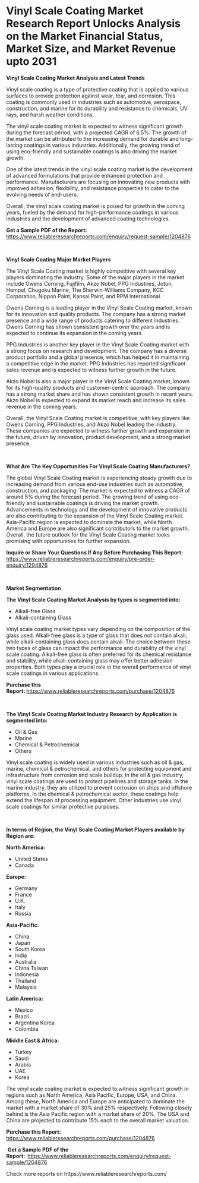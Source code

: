 <p><h1>Vinyl Scale Coating Market Research Report Unlocks Analysis on the Market Financial Status, Market Size, and Market Revenue upto 2031</h1></p><p><strong>Vinyl Scale Coating Market Analysis and Latest Trends</strong></p>
<p><p>Vinyl scale coating is a type of protective coating that is applied to various surfaces to provide protection against wear, tear, and corrosion. This coating is commonly used in industries such as automotive, aerospace, construction, and marine for its durability and resistance to chemicals, UV rays, and harsh weather conditions.</p><p>The vinyl scale coating market is expected to witness significant growth during the forecast period, with a projected CAGR of 6.5%. The growth of the market can be attributed to the increasing demand for durable and long-lasting coatings in various industries. Additionally, the growing trend of using eco-friendly and sustainable coatings is also driving the market growth.</p><p>One of the latest trends in the vinyl scale coating market is the development of advanced formulations that provide enhanced protection and performance. Manufacturers are focusing on innovating new products with improved adhesion, flexibility, and resistance properties to cater to the evolving needs of end-users.</p><p>Overall, the vinyl scale coating market is poised for growth in the coming years, fueled by the demand for high-performance coatings in various industries and the development of advanced coating technologies.</p></p>
<p><strong>Get a Sample PDF of the Report:&nbsp;</strong> <a href="https://www.reliableresearchreports.com/enquiry/request-sample/1204876">https://www.reliableresearchreports.com/enquiry/request-sample/1204876</a></p>
<p>&nbsp;</p>
<p><strong>Vinyl Scale Coating Major Market Players</strong></p>
<p><p>The Vinyl Scale Coating market is highly competitive with several key players dominating the industry. Some of the major players in the market include Owens Corning, Fujifilm, Akzo Nobel, PPG Industries, Jotun, Hempel, Chugoku Marine, The Sherwin-Williams Company, KCC Corporation, Nippon Paint, Kansai Paint, and RPM International.</p><p>Owens Corning is a leading player in the Vinyl Scale Coating market, known for its innovation and quality products. The company has a strong market presence and a wide range of products catering to different industries. Owens Corning has shown consistent growth over the years and is expected to continue its expansion in the coming years.</p><p>PPG Industries is another key player in the Vinyl Scale Coating market with a strong focus on research and development. The company has a diverse product portfolio and a global presence, which has helped it in maintaining a competitive edge in the market. PPG Industries has reported significant sales revenue and is expected to witness further growth in the future.</p><p>Akzo Nobel is also a major player in the Vinyl Scale Coating market, known for its high-quality products and customer-centric approach. The company has a strong market share and has shown consistent growth in recent years. Akzo Nobel is expected to expand its market reach and increase its sales revenue in the coming years.</p><p>Overall, the Vinyl Scale Coating market is competitive, with key players like Owens Corning, PPG Industries, and Akzo Nobel leading the industry. These companies are expected to witness further growth and expansion in the future, driven by innovation, product development, and a strong market presence.</p></p>
<p>&nbsp;</p>
<p><strong>What Are The Key Opportunities For Vinyl Scale Coating Manufacturers?</strong></p>
<p><p>The global Vinyl Scale Coating market is experiencing steady growth due to increasing demand from various end-use industries such as automotive, construction, and packaging. The market is expected to witness a CAGR of around 5% during the forecast period. The growing trend of using eco-friendly and sustainable coatings is driving the market growth. Advancements in technology and the development of innovative products are also contributing to the expansion of the Vinyl Scale Coating market. Asia-Pacific region is expected to dominate the market, while North America and Europe are also significant contributors to the market growth. Overall, the future outlook for the Vinyl Scale Coating market looks promising with opportunities for further expansion.</p></p>
<p><strong>Inquire or Share Your Questions If Any Before Purchasing This Report:</strong> <a href="https://www.reliableresearchreports.com/enquiry/pre-order-enquiry/1204876">https://www.reliableresearchreports.com/enquiry/pre-order-enquiry/1204876</a></p>
<p>&nbsp;</p>
<p><strong>Market Segmentation</strong></p>
<p><strong>The Vinyl Scale Coating Market Analysis by types is segmented into:</strong></p>
<p><ul><li>Alkali-free Glass</li><li>Alkali-containing Glass</li></ul></p>
<p><p>Vinyl scale coating market types vary depending on the composition of the glass used. Alkali-free glass is a type of glass that does not contain alkali, while alkali-containing glass does contain alkali. The choice between these two types of glass can impact the performance and durability of the vinyl scale coating. Alkali-free glass is often preferred for its chemical resistance and stability, while alkali-containing glass may offer better adhesion properties. Both types play a crucial role in the overall performance of vinyl scale coatings in various applications.</p></p>
<p><strong>Purchase this Report:&nbsp;</strong><a href="https://www.reliableresearchreports.com/purchase/1204876">https://www.reliableresearchreports.com/purchase/1204876</a></p>
<p>&nbsp;</p>
<p><strong>The Vinyl Scale Coating Market Industry Research by Application is segmented into:</strong></p>
<p><ul><li>Oil & Gas</li><li>Marine</li><li>Chemical & Petrochemical</li><li>Others</li></ul></p>
<p><p>Vinyl scale coating is widely used in various industries such as oil & gas, marine, chemical & petrochemical, and others for protecting equipment and infrastructure from corrosion and scale buildup. In the oil & gas industry, vinyl scale coatings are used to protect pipelines and storage tanks. In the marine industry, they are utilized to prevent corrosion on ships and offshore platforms. In the chemical & petrochemical sector, these coatings help extend the lifespan of processing equipment. Other industries use vinyl scale coatings for similar protective purposes.</p></p>
<p>&nbsp;</p>
<p><strong>In terms of Region, the Vinyl Scale Coating Market Players available by Region are:</strong></p>
<p>
    <p> <strong> North America: </strong>
        <ul>
            <li>United States</li>
            <li>Canada</li>
        </ul>
        </p> 
    <p> <strong> Europe: </strong>
        <ul>
            <li>Germany</li>
            <li>France</li>
            <li>U.K.</li>
            <li>Italy</li>
            <li>Russia</li>
        </ul>
        </p> 
    <p> <strong> Asia-Pacific: </strong>
        <ul>
            <li>China</li>
            <li>Japan</li>
            <li>South Korea</li>
            <li>India</li>
            <li>Australia</li>
            <li>China Taiwan</li>
            <li>Indonesia</li>
            <li>Thailand</li>
            <li>Malaysia</li>
        </ul>
        </p> 
    <p> <strong> Latin America: </strong>
        <ul>
            <li>Mexico</li>
            <li>Brazil</li>
            <li>Argentina Korea</li>
            <li>Colombia</li>
        </ul>
        </p> 
    <p> <strong> Middle East & Africa: </strong>
        <ul>
            <li>Turkey</li>
            <li>Saudi</li>
            <li>Arabia</li>
            <li>UAE</li>
            <li>Korea</li>
        </ul>
    </p>
    </p>
<p><p>The vinyl scale coating market is expected to witness significant growth in regions such as North America, Asia Pacific, Europe, USA, and China. Among these, North America and Europe are anticipated to dominate the market with a market share of 30% and 25% respectively. Following closely behind is the Asia Pacific region with a market share of 20%. The USA and China are projected to contribute 15% each to the overall market valuation.</p></p>
<p><strong>Purchase this Report: </strong><a href="https://www.reliableresearchreports.com/purchase/1204876">https://www.reliableresearchreports.com/purchase/1204876</a></p>
<p>&nbsp;<strong>Get a Sample PDF of the Report:&nbsp;&nbsp;</strong><a href="https://www.reliableresearchreports.com/enquiry/request-sample/1204876">https://www.reliableresearchreports.com/enquiry/request-sample/1204876</a></p>
<p><strong></strong></p>
<p>Check more reports on https://www.reliableresearchreports.com/</p>